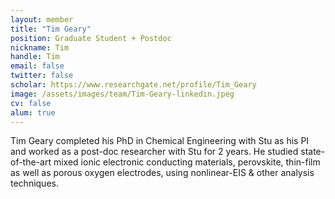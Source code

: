 ```yaml
---
layout: member
title: "Tim Geary"
position: Graduate Student + Postdoc
nickname: Tim
handle: Tim
email: false
twitter: false
scholar: https://www.researchgate.net/profile/Tim_Geary
image: /assets/images/team/Tim-Geary-linkedin.jpeg
cv: false
alum: true
---
```

Tim Geary completed his PhD in Chemical Engineering with Stu as his PI and worked as a post-doc researcher with Stu for 2 years. 
He studied state-of-the-art mixed ionic electronic conducting materials, perovskite, thin-film as well as porous oxygen electrodes, using nonlinear-EIS & other analysis techniques.

[Dr. Adler]: /team/stu-adler
[University of Washington]: http://www.washington.edu
[Chemical Engineering]: http://cheme.washington.edu
